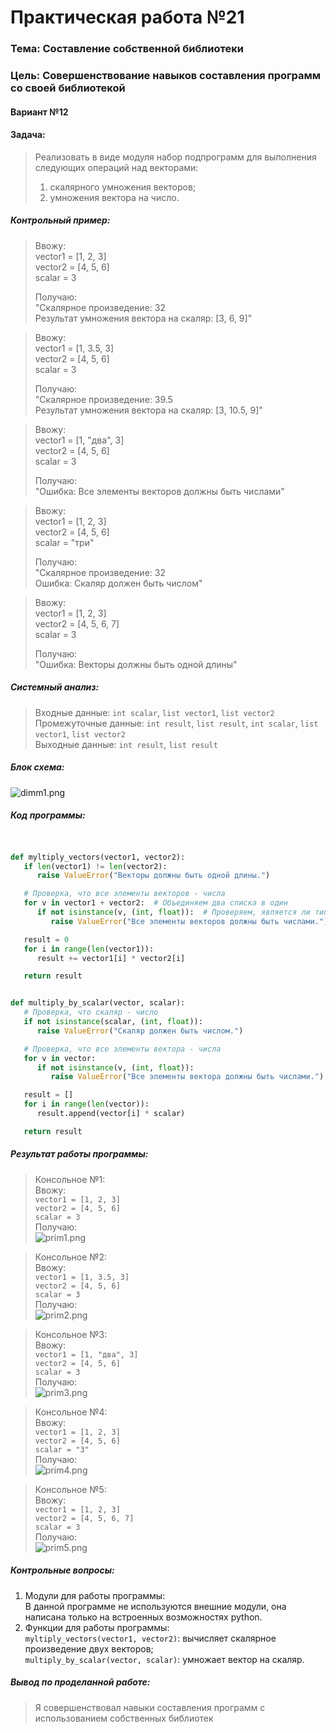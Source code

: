 # Практическая работа №21 #

### Тема: Составление собственной библиотеки ###

### Цель: Совершенствование навыков составления программ со своей библиотекой ###

#### Вариант №12 ####

#### Задача: ####

> Реализовать в виде модуля набор подпрограмм для выполнения следующих операций над
> векторами:
>1) скалярного умножения векторов;
>2) умножения вектора на число.

##### Контрольный пример: #####

> Ввожу:  
vector1 = [1, 2, 3]  
vector2 = [4, 5, 6]  
scalar = 3  
>
> Получаю:  
> "Скалярное произведение: 32  
Результат умножения вектора на скаляр: [3, 6, 9]"


> Ввожу:  
vector1 = [1, 3.5, 3]  
vector2 = [4, 5, 6]  
scalar = 3  
>
> Получаю:  
> "Скалярное произведение: 39.5  
Результат умножения вектора на скаляр: [3, 10.5, 9]"


> Ввожу:  
vector1 = [1, "два", 3]  
vector2 = [4, 5, 6]  
scalar = 3  
>
> Получаю:  
> "Ошибка: Все элементы векторов должны быть числами"


> Ввожу:  
vector1 = [1, 2, 3]  
vector2 = [4, 5, 6]  
scalar = "три"  
>
> Получаю:  
> "Скалярное произведение: 32  
> Ошибка: Скаляр должен быть числом"


> Ввожу:  
vector1 = [1, 2, 3]  
vector2 = [4, 5, 6, 7]  
scalar = 3  
>
> Получаю:  
> "Ошибка: Векторы должны быть одной длины"
##### Системный анализ: #####

> Входные данные: `int scalar`, `list vector1`, `list vector2`    
> Промежуточные данные: `int result`, `list result`, `int scalar`, `list vector1`, `list vector2`   
> Выходные данные: `int result`, `list result`  

##### Блок схема: #####

![dimm1.png](dimm1.png)

##### Код программы: #####

```python


def myltiply_vectors(vector1, vector2):
   if len(vector1) != len(vector2):
      raise ValueError("Векторы должны быть одной длины.")

   # Проверка, что все элементы векторов - числа
   for v in vector1 + vector2:  # Объединяем два списка в один
      if not isinstance(v, (int, float)):  # Проверяем, является ли тип элемента int или float
         raise ValueError("Все элементы векторов должны быть числами.")

   result = 0
   for i in range(len(vector1)):
      result += vector1[i] * vector2[i]

   return result


def multiply_by_scalar(vector, scalar):
   # Проверка, что скаляр - число
   if not isinstance(scalar, (int, float)):
      raise ValueError("Скаляр должен быть числом.")

   # Проверка, что все элементы вектора - числа
   for v in vector:
      if not isinstance(v, (int, float)):
         raise ValueError("Все элементы вектора должны быть числами.")

   result = []
   for i in range(len(vector)):
      result.append(vector[i] * scalar)

   return result


```

##### Результат работы программы: #####

> Консольное №1:  
Ввожу:  
`vector1 = [1, 2, 3]`      
`vector2 = [4, 5, 6]`     
`scalar = 3`  
Получаю:  
![prim1.png](prim1.png)

> Консольное №2:  
Ввожу:  
`vector1 = [1, 3.5, 3]`      
`vector2 = [4, 5, 6]`     
`scalar = 3`  
Получаю:  
![prim2.png](prim2.png)

> Консольное №3:  
Ввожу:  
`vector1 = [1, "два", 3]`      
`vector2 = [4, 5, 6]`     
`scalar = 3`  
Получаю:  
![prim3.png](prim3.png)

> Консольное №4:  
Ввожу:  
`vector1 = [1, 2, 3]`      
`vector2 = [4, 5, 6]`     
`scalar = "3"`  
Получаю:  
![prim4.png](prim4.png)

> Консольное №5:  
Ввожу:  
`vector1 = [1, 2, 3]`      
`vector2 = [4, 5, 6, 7]`     
`scalar = 3`  
Получаю:  
![prim5.png](prim5.png)
##### Контрольные вопросы: #####

1. Модули для работы программы:    
В данной программе не используются внешние модули, она написана только на встроенных возможностях python.  
2. Функции для работы программы:  
`myltiply_vectors(vector1, vector2)`: вычисляет скалярное произведение двух векторов;  
`multiply_by_scalar(vector, scalar)`: умножает вектор на скаляр.


##### Вывод по проделанной работе: #####

> Я совершенствовал навыки составления программ с использованием собственных библиотек